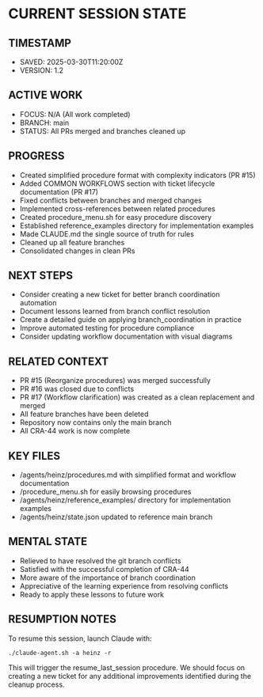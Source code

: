 # CURRENT SESSION STATE

## TIMESTAMP
- SAVED: 2025-03-30T11:20:00Z
- VERSION: 1.2

## ACTIVE WORK
- FOCUS: N/A (All work completed)
- BRANCH: main
- STATUS: All PRs merged and branches cleaned up

## PROGRESS
- Created simplified procedure format with complexity indicators (PR #15)
- Added COMMON WORKFLOWS section with ticket lifecycle documentation (PR #17)
- Fixed conflicts between branches and merged changes
- Implemented cross-references between related procedures
- Created procedure_menu.sh for easy procedure discovery
- Established reference_examples directory for implementation examples
- Made CLAUDE.md the single source of truth for rules
- Cleaned up all feature branches
- Consolidated changes in clean PRs

## NEXT STEPS
- Consider creating a new ticket for better branch coordination automation
- Document lessons learned from branch conflict resolution
- Create a detailed guide on applying branch_coordination in practice
- Improve automated testing for procedure compliance
- Consider updating workflow documentation with visual diagrams

## RELATED CONTEXT
- PR #15 (Reorganize procedures) was merged successfully
- PR #16 was closed due to conflicts
- PR #17 (Workflow clarification) was created as a clean replacement and merged
- All feature branches have been deleted
- Repository now contains only the main branch
- All CRA-44 work is now complete

## KEY FILES
- /agents/heinz/procedures.md with simplified format and workflow documentation
- /procedure_menu.sh for easily browsing procedures
- /agents/heinz/reference_examples/ directory for implementation examples
- /agents/heinz/state.json updated to reference main branch

## MENTAL STATE
- Relieved to have resolved the git branch conflicts
- Satisfied with the successful completion of CRA-44
- More aware of the importance of branch coordination
- Appreciative of the learning experience from resolving conflicts
- Ready to apply these lessons to future work

## RESUMPTION NOTES
To resume this session, launch Claude with:
```
./claude-agent.sh -a heinz -r
```
This will trigger the resume_last_session procedure. We should focus on creating a new ticket for any additional improvements identified during the cleanup process.